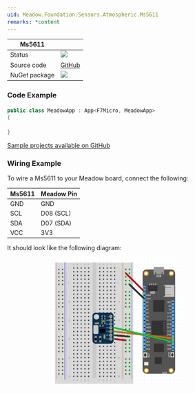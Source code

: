 ```yaml
---
uid: Meadow.Foundation.Sensors.Atmospheric.Ms5611
remarks: *content
---
```


| Ms5611        |             |
|---------------|-------------|
| Status        | <img src="https://img.shields.io/badge/Working-brightgreen" style="width: auto; height: -webkit-fill-available;" /> |
| Source code   | [GitHub](https://github.com/WildernessLabs/Meadow.Foundation/tree/master/Source/Meadow.Foundation.Peripherals/Meadow.Foundation.Sensors.Atmospheric.Ms5611) |
| NuGet package | <a href="https://www.nuget.org/packages/Meadow.Foundation.Sensors.Atmospheric.Ms5611/" target="_blank"><img src="https://img.shields.io/nuget/v/Meadow.Foundation.Sensors.Atmospheric.Ms5611.svg?label=Meadow.Foundation.Sensors.Atmospheric.Ms5611" style="width: auto; height: -webkit-fill-available;" /></a> |

### Code Example

```csharp
public class MeadowApp : App<F7Micro, MeadowApp>
{

}
```
[Sample projects available on GitHub](https://github.com/WildernessLabs/Meadow.Foundation/tree/master/Source/Meadow.Foundation.Peripherals/Audio.Radio.Tea5767/Samples/Audio.Radio.TEA5767_Sample) 

### Wiring Example

To wire a Ms5611 to your Meadow board, connect the following:

| Ms5611 | Meadow Pin  |
|--------|-------------|
| GND    | GND         |
| SCL    | D08 (SCL)   |
| SDA    | D07 (SDA)   |
| VCC    | 3V3         |

It should look like the following diagram:

<img src="../../API_Assets/Meadow.Foundation.Sensors.Atmospheric.Ms5611/Ms5611_Frizzing.png" 
    style="width: 60%; display: block; margin-left: auto; margin-right: auto;" />